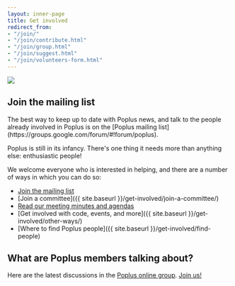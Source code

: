 ```yaml
---
layout: inner-page
title: Get involved
redirect_from:
- "/join/"
- "/join/contribute.html"
- "/join/group.html"
- "/join/suggest.html"
- "/join/volunteers-form.html"
---
```

<img src="{{ site.baseurl }}/assets/img/popluscon-celebrate.jpg" />
<div class="mailing-list-call-to-action">
    <h2>Join the mailing list</h2>
    <p>The best way to keep up to date with Poplus news, and talk to the people already involved in Poplus is on the [Poplus mailing list](https://groups.google.com/forum/#!forum/poplus).</p>
</div>
Poplus is still in its infancy. There's one thing it needs more than anything else: enthusiastic people!

We welcome everyone who is interested in helping, and there are a number of ways in which you can do so:

* [Join the mailing list](https://groups.google.com/forum/#!forum/poplus)
* [Join a committee]({{ site.baseurl }}/get-involved/join-a-committee/)
* [Read our meeting minutes and agendas](http://hackfoldr.org/poplusteam/)
* [Get involved with code, events, and more]({{ site.baseurl }}/get-involved/other-ways/)
* [Where to find Poplus people]({{ site.baseurl }}/get-involved/find-people)

## What are Poplus members talking about?

<p>Here are the latest discussions in the <a href="https://groups.google.com/forum/#!forum/poplus">Poplus online group</a>. <a href="https://groups.google.com/forum/#!forum/poplus/join">Join us!</a></p>

<div id="poplus-group-feed">
  <ul>
  </ul>
</div>
